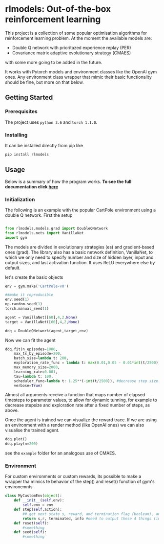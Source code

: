 # rlmodels: Out-of-the-box reinforcement learning

This project is a collection of some popular optimisation algorithms for reinforcement learning problem. At the moment the available models are:

* Double Q network with prioritazed experience replay (PER)
* Covariance matrix adaptive evolutionary strategy (CMAES)

with some more going to be added in the future.

It works with Pytorch models and environment classes like the OpenAI gym ones. Any environment class wrapper that mimic their basic functionality should be fine, but more on that below.

## Getting Started

### Prerequisites

The project uses ```python 3.6``` and ```torch 1.1.0```.

### Installing

It can be installed directly from pip like 
```bash
pip install rlmodels
```

## Usage

Below is a summary of how the program works. **To see the full documentation click [here](https://nestorsag.github.io/rlmodels/index.html#package)**

### Initialization

The following is an example with the popular CartPole environment using a double Q network. First the setup

```python

from rlmodels.models.grad import DoubleQNetwork
from rlmodels.nets import VanillaNet
import gym
```

The models are divided in evolutionary strategies (es) and gradient-based ones (grad). The library also has a basic network definition, VanillaNet, to which we only need to specify number and size of hidden layer, input and output sizes, and last activation function. It uses ReLU everywhere else by default.

let's create the basic objects 

```python
env = gym.make('CartPole-v0')

##make it reproducible
env.seed(1)
np.random.seed(1)
torch.manual_seed(1)

agent = VanillaNet([60],4,2,None)
target = VanillaNet([60],4,2,None)

ddq = DoubleQNetwork(agent,target,env)
```

Now we can fit the agent

```python
ddq.fit(n_episodes=1000,
	max_ts_by_episode=200,
	batch_size=lambda t: 200,
	exploration_rate_func = lambda t: max(0.01,0.05 - 0.01*int(t/2500)), #decrease exploration down to 1% after 10,000 steps
	max_memory_size=2000,
	learning_rate=0.001,
	tau=lambda t: 100,
	scheduler_func=lambda t: 1.25**(-int(t/2500)), #decrease step size a bit every 2,500 steps
	verbose=True)
```

Almost all arguments receive a function that maps number of elapsed timesteps to parameter values, to allow for dynamic tunning, for example to decrease stepsize and exploration rate after a fixed number of steps, as above.

Once the agent is trained we can visualize the reward trace. If we are using an environment with a render method (like OpenAI ones) we can also visualise the trained agent.

```python
ddq.plot()
ddq.play(n=200)
```

see the ```example``` folder for an analogous use of CMAES.

### Environment
For custom environments or custom rewards, its possible to make a wrapper tha mimics te behavior of the step() and reset() function of gym's environemnts
```python
class MyCustomEnv(object):
	def __init__(self,env):
		self.env = env
	def step(self,action):
		## get next state s, reward, and termination flag (boolean), and any additional info
		return s,r, terminated, info #need to output these 4 things (info can be None)
	def reset(self):
		#something
	def seed(self):
		#something
```
